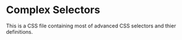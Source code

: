 # Complex Selectors

This is a CSS file containing most of advanced CSS selectors and thier definitions.
